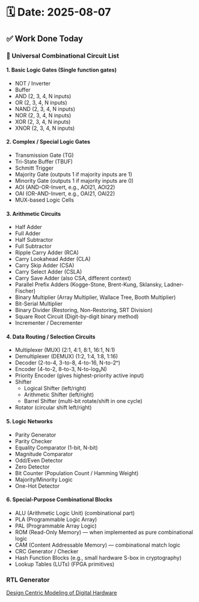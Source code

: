 # 🗓️ Date: 2025-08-07

## ✅ Work Done Today

### 🔹 Universal Combinational Circuit List

#### 1. Basic Logic Gates (Single function gates)
-  NOT / Inverter
-  Buffer
-  AND (2, 3, 4, N inputs)
-  OR (2, 3, 4, N inputs)
-  NAND (2, 3, 4, N inputs)
-  NOR (2, 3, 4, N inputs)
-  XOR (2, 3, 4, N inputs)
-  XNOR (2, 3, 4, N inputs)
#### 2. Complex / Special Logic Gates
-  Transmission Gate (TG)
-  Tri-State Buffer (TBUF)
-  Schmitt Trigger
-  Majority Gate (outputs 1 if majority inputs are 1)
-  Minority Gate (outputs 1 if majority inputs are 0)
-  AOI (AND-OR-Invert, e.g., AOI21, AOI22)
-  OAI (OR-AND-Invert, e.g., OAI21, OAI22)
-  MUX-based Logic Cells
#### 3. Arithmetic Circuits
- Half Adder
- Full Adder
- Half Subtractor
- Full Subtractor
- Ripple Carry Adder (RCA)
- Carry Lookahead Adder (CLA)
- Carry Skip Adder (CSA)
- Carry Select Adder (CSLA)
- Carry Save Adder (also CSA, different context)
- Parallel Prefix Adders (Kogge-Stone, Brent-Kung, Sklansky, Ladner-Fischer)
- Binary Multiplier (Array Multiplier, Wallace Tree, Booth Multiplier)
- Bit-Serial Multiplier
- Binary Divider (Restoring, Non-Restoring, SRT Division)
- Square Root Circuit (Digit-by-digit binary method)
- Incrementer / Decrementer
#### 4. Data Routing / Selection Circuits
- Multiplexer (MUX) (2:1, 4:1, 8:1, 16:1, N:1)
- Demultiplexer (DEMUX) (1:2, 1:4, 1:8, 1:16)
- Decoder (2-to-4, 3-to-8, 4-to-16, N-to-2ⁿ)
- Encoder (4-to-2, 8-to-3, N-to-log₂N)
- Priority Encoder (gives highest-priority active input)
- Shifter
    - Logical Shifter (left/right)
    - Arithmetic Shifter (left/right)
    - Barrel Shifter (multi-bit rotate/shift in one cycle)
- Rotator (circular shift left/right)
#### 5. Logic Networks
- Parity Generator
- Parity Checker
- Equality Comparator (1-bit, N-bit)
- Magnitude Comparator
- Odd/Even Detector
- Zero Detector
- Bit Counter (Population Count / Hamming Weight)
- Majority/Minority Logic
- One-Hot Detector
#### 6. Special-Purpose Combinational Blocks
- ALU (Arithmetic Logic Unit) (combinational part)
- PLA (Programmable Logic Array)
- PAL (Programmable Array Logic)
- ROM (Read-Only Memory) — when implemented as pure combinational logic
- CAM (Content Addressable Memory) — combinational match logic
- CRC Generator / Checker
- Hash Function Blocks (e.g., small hardware S-box in cryptography)
- Lookup Tables (LUTs) (FPGA primitives)
  
###    RTL Generator 
[Design Centric Modeling of Digital Hardware](daily_logs/Design_centric_modeling_of_digital_hardware.pdf)
